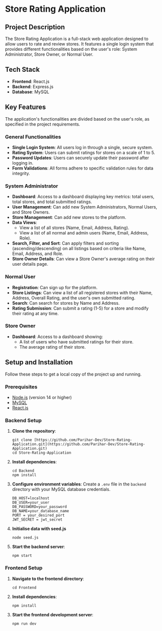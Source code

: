 # Store Rating Application

## Project Description

The Store Rating Application is a full-stack web application designed to allow users to rate and review stores. It features a single login system that provides different functionalities based on the user's role: System Administrator, Store Owner, or Normal User.

## Tech Stack

* **Frontend**: React.js
* **Backend**: Express.js
* **Database**: MySQL

## Key Features

The application's functionalities are divided based on the user's role, as specified in the project requirements.

### General Functionalities

* **Single Login System**: All users log in through a single, secure system.
* **Rating System**: Users can submit ratings for stores on a scale of 1 to 5.
* **Password Updates**: Users can securely update their password after logging in.
* **Form Validations**: All forms adhere to specific validation rules for data integrity.

### System Administrator

* **Dashboard**: Access to a dashboard displaying key metrics: total users, total stores, and total submitted ratings.
* **User Management**: Can add new System Administrators, Normal Users, and Store Owners.
* **Store Management**: Can add new stores to the platform.
* **Data Views**:
    * View a list of all stores (Name, Email, Address, Rating).
    * View a list of all normal and admin users (Name, Email, Address, Role).
* **Search, Filter, and Sort**: Can apply filters and sorting (ascending/descending) on all listings based on criteria like Name, Email, Address, and Role.
* **Store Owner Details**: Can view a Store Owner's average rating on their user details page.

### Normal User

* **Registration**: Can sign up for the platform.
* **Store Listings**: Can view a list of all registered stores with their Name, Address, Overall Rating, and the user's own submitted rating.
* **Search**: Can search for stores by Name and Address.
* **Rating Submission**: Can submit a rating (1-5) for a store and modify their rating at any time.

### Store Owner

* **Dashboard**: Access to a dashboard showing:
    * A list of users who have submitted ratings for their store.
    * The average rating of their store.

## Setup and Installation

Follow these steps to get a local copy of the project up and running.

### Prerequisites

* [Node.js](https://nodejs.org/) (version 14 or higher)
* [MySQL](https://www.mysql.com/)
* [React.js](https://react.dev/)

### Backend Setup

1.  **Clone the repository**:
    ```
    git clone [https://github.com/Parihar-Dev/Store-Rating-Application.git](https://github.com/Parihar-Dev/Store-Rating-Application.git)
    cd Store-Rating-Application
    ```
2.  **Install dependencies**:
    ```
    cd Backend
    npm install
    ```
3.  **Configure environment variables**:
    Create a `.env` file in the `backend` directory with your MySQL database credentials.
    ```
    DB_HOST=localhost
    DB_USER=your_user
    DB_PASSWORD=your_password
    DB_NAME=your_database_name
    PORT = your_desired_port
    JWT_SECRET = jwt_secret
    ```
4.  **Initialise data with seed.js**
    ```
    node seed.js
    ```
5.  **Start the backend server**:
    ```
    npm start
    ```

### Frontend Setup

1.  **Navigate to the frontend directory**:
    ```
    cd Frontend
    ```
2.  **Install dependencies**:
    ```
    npm install
    ```
3.  **Start the frontend development server**:
    ```
    npm run dev
    ```
